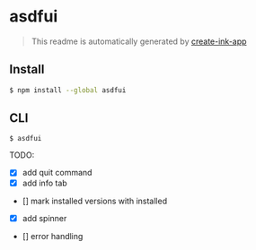 # asdfui

> This readme is automatically generated by [create-ink-app](https://github.com/vadimdemedes/create-ink-app)

## Install

```bash
$ npm install --global asdfui
```

## CLI

```
$ asdfui

```

TODO:
- [x] add quit command
- [x] add info tab
- [] mark installed versions with installed
-	[x] add spinner
- [] error handling
